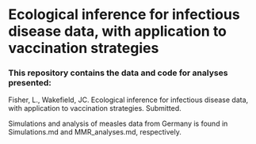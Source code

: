 # Ecological inference for infectious disease data, with application to vaccination strategies

### This repository contains the data and code for analyses presented:

Fisher, L., Wakefield, JC. Ecological inference for infectious disease data, with application to vaccination strategies. Submitted.





Simulations and analysis of measles data from Germany is found in Simulations.md and MMR_analyses.md, respectively.
